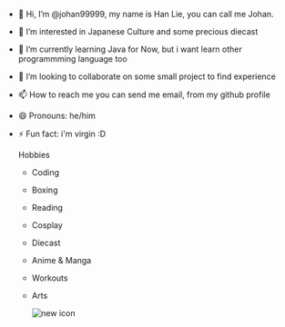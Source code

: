 
- 👋 Hi, I’m @johan99999, my name is Han Lie, you can call me Johan.
- 👀 I’m interested in Japanese Culture and some precious diecast
- 🌱 I’m currently learning Java for Now, but i want learn other programmming language too
- 💞️ I’m looking to collaborate on some small project to find experience
- 📫 How to reach me you can send me email, from my github profile
- 😄 Pronouns: he/him
- ⚡ Fun fact: i'm virgin :D

  Hobbies
  * Coding
  * Boxing
  * Reading
  * Cosplay
  * Diecast
  * Anime & Manga
  * Workouts
  * Arts
 
    ![new icon](https://github.com/user-attachments/assets/6a2db499-99a3-409b-a026-13929f1a05d2)






<!---
johan99999/johan99999 is a ✨ special ✨ repository because its `README.md` (this file) appears on your GitHub profile.
You can click the Preview link to take a look at your changes.
--->
